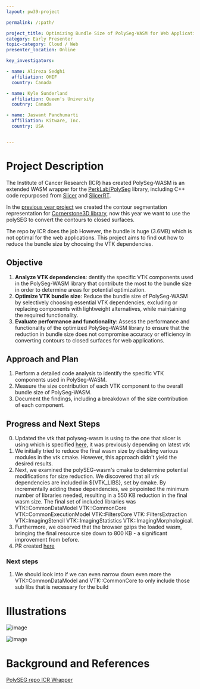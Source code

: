 ```yaml
---
layout: pw39-project

permalink: /:path/

project_title: Optimizing Bundle Size of PolySeg-WASM for Web Applications
category: Early Presenter
topic-category: Cloud / Web
presenter_location: Online

key_investigators:

- name: Alireza Sedghi
  affiliation: OHIF
  country: Canada

- name: Kyle Sunderland
  affiliation: Queen's University
  coutnry: Canada

- name: Jaswant Panchumarti
  affiliation: Kitware, Inc.
  country: USA


---
```


# Project Description

The Institute of Cancer Research (ICR) has created PolySeg-WASM is an extended WASM wrapper for the [PerkLab/PolySeg](https://github.com/PerkLab/PolySeg) library, including C++ code repurposed from [Slicer](https://github.com/Slicer/Slicer) and [SlicerRT](https://github.com/SlicerRt/SlicerRT).

In the [previous year project](https://github.com/NA-MIC/ProjectWeek/blob/master/PW38_2023_GranCanaria/Projects/OHIF_PolySeg/README.md) we created the contour segmentation representation for [Cornerstone3D library](https://www.cornerstonejs.org/live-examples/contourrendering), now this year we want to use the polySEG to convert the contours to closed surfaces.

The repo by ICR does the job However, the bundle is huge (3.6MB) which is not optimal for the web applications. This project aims to find out how to reduce the bundle size by choosing the VTK dependencies.

## Objective


1.  **Analyze VTK dependencies**: dentify the specific VTK components used in the PolySeg-WASM library that contribute the most to the bundle size in order to determine areas for potential optimization.
2.  **Optimize VTK bundle size**: Reduce the bundle size of PolySeg-WASM by selectively choosing essential VTK dependencies, excluding or replacing components with lightweight alternatives, while maintaining the required functionality.
3.  **Evaluate performance and functionality**: Assess the performance and functionality of the optimized PolySeg-WASM library to ensure that the reduction in bundle size does not compromise accuracy or efficiency in converting contours to closed surfaces for web applications.

## Approach and Plan


1.  Perform a detailed code analysis to identify the specific VTK components used in PolySeg-WASM.
2.  Measure the size contribution of each VTK component to the overall bundle size of PolySeg-WASM.
3.  Document the findings, including a breakdown of the size contribution of each component.

## Progress and Next Steps

0. Updated the vtk that polyseg-wasm is using to the one that slicer is using which is specified [here](https://github.com/Slicer/Slicer/blob/main/SuperBuild/External_VTK.cmake#L136-L146), it was previously depending on latest vtk
1. We initially tried to reduce the final wasm size by disabling various modules in the vtk cmake. However, this approach didn't yield the desired results.
2. Next, we examined the polySEG-wasm's cmake to determine potential modifications for size reduction. We discovered that all vtk dependencies are included in ${VTK_LIBS}, set by cmake. By incrementally adding these dependencies, we pinpointed the minimum number of libraries needed, resulting in a 550 KB reduction in the final wasm size. The final set of included libraries was VTK::CommonDataModel VTK::CommonCore VTK::CommonExecutionModel VTK::FiltersCore VTK::FiltersExtraction VTK::ImagingStencil VTK::ImagingStatistics VTK::ImagingMorphological.
3. Furthermore, we observed that the browser gzips the loaded wasm, bringing the final resource size down to 800 KB - a significant improvement from before.
4. PR created [here ](https://bitbucket.org/icrimaginginformatics/polyseg-wasm/pull-requests/1)

### Next steps

1. We should look into if we can even narrow down even more the VTK::CommonDataModel and VTK::CommonCore to only include those sub libs that is necessary for the build


# Illustrations

![image](https://github.com/NA-MIC/ProjectWeek/assets/7490180/fe1091cc-32f5-4710-a605-8345ce399849)


![image](https://github.com/NA-MIC/ProjectWeek/assets/7490180/8ab133e7-aa73-4b02-8c1d-3dc807861b64)


# Background and References

<!-- If you developed any software, include link to the source code repository.
     If possible, also add links to sample data, and to any relevant publications. -->

[PolySEG repo ](https://github.com/PerkLab/PolySeg)
[ICR Wrapper](https://bitbucket.org/icrimaginginformatics/polyseg-wasm/src/master/)
